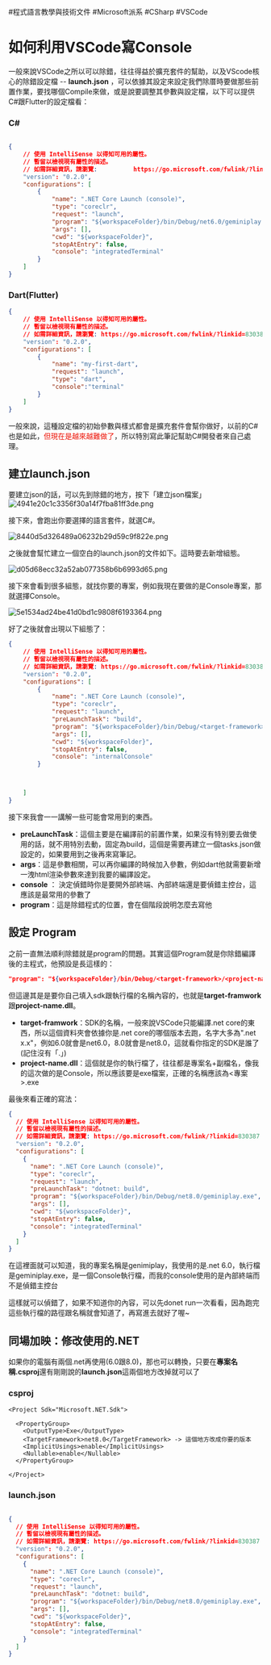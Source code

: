 #程式語言教學與技術文件 #Microsoft派系 #CSharp #VSCode
# 如何利用VSCode寫Console

一般來說VSCode之所以可以除錯，往往得益於擴充套件的幫助，以及VScode核心的除錯設定檔 -- **launch.json** ，可以依據其設定來設定我們除厝時要做那些前置作業，要找哪個Compile來做，或是說要調整其參數與設定檔，以下可以提供C#跟Flutter的設定檔看：

### C#

```json

{
	// 使用 IntelliSense 以得知可用的屬性。
	// 暫留以檢視現有屬性的描述。
	// 如需詳細資訊，請瀏覽:    		https://go.microsoft.com/fwlink/?linkid=830387
	"version": "0.2.0",
	"configurations": [
		{
			"name": ".NET Core Launch (console)",
			"type": "coreclr",
			"request": "launch",
			"program": "${workspaceFolder}/bin/Debug/net6.0/geminiplay.exe",
			"args": [],
			"cwd": "${workspaceFolder}",
			"stopAtEntry": false,
			"console": "integratedTerminal"
		}
	]
}

```

### Dart(Flutter)
```json
{
	// 使用 IntelliSense 以得知可用的屬性。
	// 暫留以檢視現有屬性的描述。
	// 如需詳細資訊，請瀏覽: https://go.microsoft.com/fwlink/?linkid=830387
	"version": "0.2.0",
	"configurations": [
		{
            "name": "my-first-dart",
            "request": "launch",
            "type": "dart",
            "console":"terminal"
        }
    ]
}
```

一般來說，這種設定檔的初始參數與樣式都會是擴充套件會幫你做好，以前的C#也是如此，<font  color="red-text">但現在是越來越難做了</font>，所以特別寫此筆記幫助C#開發者來自己處理。

## 建立launch.json
要建立json的話，可以先到除錯的地方，按下「建立json檔案」
![4941e20c1c3356f30a14f7fba81ff3de.png](../../../_resources/4941e20c1c3356f30a14f7fba81ff3de.png)

接下來，會跑出你要選擇的語言套件，就選C#。

![8440d5d326489a06232b29d59c9f822e.png](../../../_resources/8440d5d326489a06232b29d59c9f822e.png)

之後就會幫忙建立一個空白的launch.json的文件如下。這時要去新增組態。

![d05d68ecc32a52ab077358b6b6993d65.png](../../../_resources/d05d68ecc32a52ab077358b6b6993d65.png)

接下來會看到很多組態，就找你要的專案，例如我現在要做的是Console專案，那就選擇Console。

![5e1534ad24be41d0bd1c9808f6193364.png](../../../_resources/5e1534ad24be41d0bd1c9808f6193364.png)

好了之後就會出現以下組態了：
```json
{
    // 使用 IntelliSense 以得知可用的屬性。
    // 暫留以檢視現有屬性的描述。
    // 如需詳細資訊，請瀏覽: https://go.microsoft.com/fwlink/?linkid=830387
    "version": "0.2.0",
    "configurations": [
        {
            "name": ".NET Core Launch (console)",
            "type": "coreclr",
            "request": "launch",
            "preLaunchTask": "build",
            "program": "${workspaceFolder}/bin/Debug/<target-framework>/<project-name.dll>",
            "args": [],
            "cwd": "${workspaceFolder}",
            "stopAtEntry": false,
            "console": "internalConsole"
        }



    ]
}

```

接下來我會一一講解一些可能會常用到的東西。

* **preLaunchTask**：這個主要是在編譯前的前置作業，如果沒有特別要去做使用的話，就不用特別去動，固定為build，這個是需要再建立一個tasks.json做設定的，如果要用到之後再來寫筆記。
*  **args**：這是參數相關，可以再你編譯的時候加入參數，例如dart他就需要新增一洩html渲染參數來達到我要的編譯設定。
*   **console** ： 決定偵錯時你是要開外部終端、內部終端還是要偵錯主控台，這應該是最常用的參數了
*   **program**：這是除錯程式的位置，會在個階段說明怎麼去寫他

## 設定 Program
之前一直無法順利除錯就是program的問題。其實這個Program就是你除錯編譯後的主程式，他預設是長這樣的：

```json
"program": "${workspaceFolder}/bin/Debug/<target-framework>/<project-name.dll>",
```

但這邊其是是要你自己填入sdk跟執行檔的名稱內容的，也就是**target-framwork**跟**project-name.dll**。

* **target-framwork**：SDK的名稱，一般來說VSCode只能編譯.net core的東西，所以這個資料夾會依據你是.net core的哪個版本去跑，名字大多為".net x.x"，例如6.0就會是net6.0，8.0就會是net8.0，這就看你指定的SDK是誰了(記住沒有「.」)
*  **project-name.dll**：這個就是你的執行檔了，往往都是專案名+副檔名，像我的這次做的是Console，所以應該要是exe檔案，正確的名稱應該為<專案>.exe

最後來看正確的寫法：
```json
{
  // 使用 IntelliSense 以得知可用的屬性。
  // 暫留以檢視現有屬性的描述。
  // 如需詳細資訊，請瀏覽: https://go.microsoft.com/fwlink/?linkid=830387
  "version": "0.2.0",
  "configurations": [
    {
      "name": ".NET Core Launch (console)",
      "type": "coreclr",
      "request": "launch",
      "preLaunchTask": "dotnet: build",
      "program": "${workspaceFolder}/bin/Debug/net8.0/geminiplay.exe",
      "args": [],
      "cwd": "${workspaceFolder}",
      "stopAtEntry": false,
      "console": "integratedTerminal"
    }
  ]
}

```

在這裡面就可以知道，我的專案名稱是genimiplay，我使用的是.net 6.0，執行檔是geminiplay.exe，是一個Console執行檔，而我的console使用的是內部終端而不是偵錯主控台

這樣就可以偵錯了，如果不知道你的內容，可以先donet run一次看看，因為跑完這些執行檔的路徑跟名稱就會知道了，再寫進去就好了喔~

## 同場加映：修改使用的.NET

如果你的電腦有兩個.net再使用(6.0跟8.0)，那也可以轉換，只要在**專案名稱.csproj**還有剛剛說的**launch.json**這兩個地方改掉就可以了

### csproj
```
<Project Sdk="Microsoft.NET.Sdk">

  <PropertyGroup>
    <OutputType>Exe</OutputType>
    <TargetFramework>net8.0</TargetFramework> -> 這個地方改成你要的版本
    <ImplicitUsings>enable</ImplicitUsings>
    <Nullable>enable</Nullable>
  </PropertyGroup>

</Project>

```

### launch.json
```json

{
  // 使用 IntelliSense 以得知可用的屬性。
  // 暫留以檢視現有屬性的描述。
  // 如需詳細資訊，請瀏覽: https://go.microsoft.com/fwlink/?linkid=830387
  "version": "0.2.0",
  "configurations": [
    {
      "name": ".NET Core Launch (console)",
      "type": "coreclr",
      "request": "launch",
      "preLaunchTask": "dotnet: build",
      "program": "${workspaceFolder}/bin/Debug/net8.0/geminiplay.exe", //這裡改成你那個版本的資料夾
      "args": [],
      "cwd": "${workspaceFolder}",
      "stopAtEntry": false,
      "console": "integratedTerminal"
    }
  ]
}
```